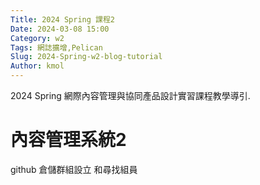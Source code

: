 ```yaml
---
Title: 2024 Spring 課程2
Date: 2024-03-08 15:00
Category: w2
Tags: 網誌擴增,Pelican
Slug: 2024-Spring-w2-blog-tutorial
Author: kmol
---
```


2024 Spring 網際內容管理與協同產品設計實習課程教學導引.

<!-- PELICAN_END_SUMMARY -->

# 內容管理系統2
github 倉儲群組設立 和尋找組員

